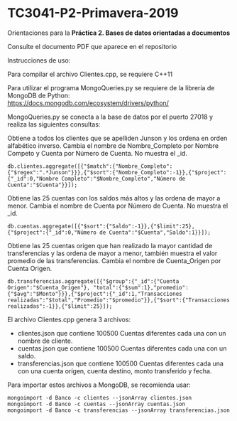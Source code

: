 # TC3041-P2-Primavera-2019

Orientaciones para la **Práctica 2. Bases de datos orientadas a documentos**

Consulte el documento PDF que aparece en el repositorio

Instrucciones de uso:

Para compilar el archivo Clientes.cpp, se requiere C++11

Para utilizar el programa MongoQueries.py se requiere de la librería de MongoDB de Python: https://docs.mongodb.com/ecosystem/drivers/python/

MongoQueries.py se conecta a la base de datos por el puerto 27018 y realiza las siguientes consultas:

Obtiene a todos los clientes que se apelliden Junson y los ordena en orden alfabético inverso. Cambia el nombre de Nombre_Completo por Nombre Competo y Cuenta por Número de Cuenta. No muestra el _id.

    db.clientes.aggregate([{"$match":{"Nombre_Completo":{"$regex":".*Junson"}}},{"$sort":{"Nombre_Completo":-1}},{"$project":{"_id":0,"Nombre Completo":"$Nombre_Completo","Número de Cuenta":"$Cuenta"}}]);


Obtiene las 25 cuentas con los saldos más altos y las ordena de mayor a menor. Cambia el nombre de Cuenta por Número de Cuenta. No muestra el _id.

    db.cuentas.aggregate([{"$sort":{"Saldo":-1}},{"$limit":25},{"$project":{"_id":0,"Número de Cuenta":"$Cuenta","Saldo":1}}]);

Obtiene las 25 cuentas origen que han realizado la mayor cantidad de transferencias y las ordena de mayor a menor, también muestra el valor promedio de las transferencias. Cambia el nombre de Cuenta_Origen por Cuenta Origen.

    db.transferencias.aggregate([{"$group":{"_id":{"Cuenta Origen":"$Cuenta_Origen"}, "total":{"$sum":1},"promedio":{"$avg":"$Monto"}}},{"$project":{"_id":1,"Transacciones realizadas":"$total","Promedio":"$promedio"}},{"$sort":{"Transacciones realizadas":-1}},{"$limit":25}]);

El archivo Clientes.cpp genera 3 archivos:

* clientes.json que contiene 100500 Cuentas diferentes cada una con un nombre de cliente.
* cuentas.json que contiene 100500 Cuentas diferentes cada una con un saldo.
* transferencias.json que contiene 100500 Cuentas diferentes cada una con una cuenta orígen, cuenta destino, monto transferido y fecha.

Para importar estos archivos a MongoDB, se recomienda usar: 

    mongoimport -d Banco -c clientes --jsonArray clientes.json
    mongoimport -d Banco -c cuentas --jsonArray cuentas.json
    mongoimport -d Banco -c transferencias --jsonArray transferencias.json
